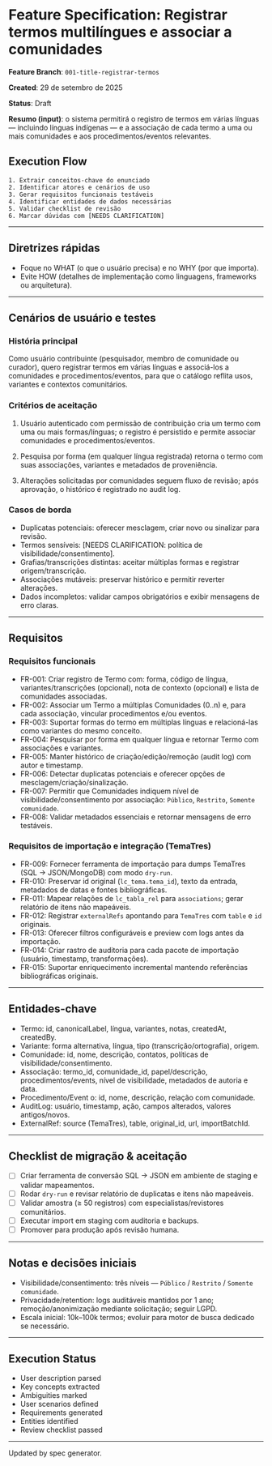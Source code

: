 # Feature Specification: Registrar termos multilíngues e associar a comunidades

**Feature Branch**: `001-title-registrar-termos`

**Created**: 29 de setembro de 2025

**Status**: Draft

**Resumo (input)**: o sistema permitirá o registro de termos em várias línguas — incluindo línguas indígenas — e a associação de cada termo a uma ou mais comunidades e aos procedimentos/eventos relevantes.

## Execution Flow

```text
1. Extrair conceitos-chave do enunciado
2. Identificar atores e cenários de uso
3. Gerar requisitos funcionais testáveis
4. Identificar entidades de dados necessárias
5. Validar checklist de revisão
6. Marcar dúvidas com [NEEDS CLARIFICATION]
```

---

## Diretrizes rápidas

- Foque no WHAT (o que o usuário precisa) e no WHY (por que importa).
- Evite HOW (detalhes de implementação como linguagens, frameworks ou arquitetura).

---

## Cenários de usuário e testes

### História principal

Como usuário contribuinte (pesquisador, membro de comunidade ou curador), quero registrar termos em várias línguas e associá-los a comunidades e procedimentos/eventos, para que o catálogo reflita usos, variantes e contextos comunitários.

### Critérios de aceitação

1. Usuário autenticado com permissão de contribuição cria um termo com uma ou mais formas/línguas; o registro é persistido e permite associar comunidades e procedimentos/eventos.

2. Pesquisa por forma (em qualquer língua registrada) retorna o termo com suas associações, variantes e metadados de proveniência.

3. Alterações solicitadas por comunidades seguem fluxo de revisão; após aprovação, o histórico é registrado no audit log.

### Casos de borda

- Duplicatas potenciais: oferecer mesclagem, criar novo ou sinalizar para revisão.
- Termos sensíveis: [NEEDS CLARIFICATION: política de visibilidade/consentimento].
- Grafias/transcrições distintas: aceitar múltiplas formas e registrar origem/transcrição.
- Associações mutáveis: preservar histórico e permitir reverter alterações.
- Dados incompletos: validar campos obrigatórios e exibir mensagens de erro claras.

---

## Requisitos

### Requisitos funcionais

- FR-001: Criar registro de Termo com: forma, código de língua, variantes/transcrições (opcional), nota de contexto (opcional) e lista de comunidades associadas.
- FR-002: Associar um Termo a múltiplas Comunidades (0..n) e, para cada associação, vincular procedimentos e/ou eventos.
- FR-003: Suportar formas do termo em múltiplas línguas e relacioná-las como variantes do mesmo conceito.
- FR-004: Pesquisar por forma em qualquer língua e retornar Termo com associações e variantes.
- FR-005: Manter histórico de criação/edição/remoção (audit log) com autor e timestamp.
- FR-006: Detectar duplicatas potenciais e oferecer opções de mesclagem/criação/sinalização.
- FR-007: Permitir que Comunidades indiquem nível de visibilidade/consentimento por associação: `Público`, `Restrito`, `Somente comunidade`.
- FR-008: Validar metadados essenciais e retornar mensagens de erro testáveis.

### Requisitos de importação e integração (TemaTres)

- FR-009: Fornecer ferramenta de importação para dumps TemaTres (SQL → JSON/MongoDB) com modo `dry-run`.
- FR-010: Preservar id original (`lc_tema.tema_id`), texto da entrada, metadados de datas e fontes bibliográficas.
- FR-011: Mapear relações de `lc_tabla_rel` para `associations`; gerar relatório de itens não mapeáveis.
- FR-012: Registrar `externalRefs` apontando para `TemaTres` com `table` e `id` originais.
- FR-013: Oferecer filtros configuráveis e preview com logs antes da importação.
- FR-014: Criar rastro de auditoria para cada pacote de importação (usuário, timestamp, transformações).
- FR-015: Suportar enriquecimento incremental mantendo referências bibliográficas originais.

---

## Entidades-chave

- Termo: id, canonicalLabel, língua, variantes, notas, createdAt, createdBy.
- Variante: forma alternativa, língua, tipo (transcrição/ortografia), origem.
- Comunidade: id, nome, descrição, contatos, políticas de visibilidade/consentimento.
- Associação: termo_id, comunidade_id, papel/descrição, procedimentos/events, nível de visibilidade, metadados de autoria e data.
- Procedimento/Event o: id, nome, descrição, relação com comunidade.
- AuditLog: usuário, timestamp, ação, campos alterados, valores antigos/novos.
- ExternalRef: source (TemaTres), table, original_id, url, importBatchId.

---

## Checklist de migração & aceitação

- [ ] Criar ferramenta de conversão SQL → JSON em ambiente de staging e validar mapeamentos.
- [ ] Rodar `dry-run` e revisar relatório de duplicatas e itens não mapeáveis.
- [ ] Validar amostra (≥ 50 registros) com especialistas/revistores comunitários.
- [ ] Executar import em staging com auditoria e backups.
- [ ] Promover para produção após revisão humana.

---

## Notas e decisões iniciais

- Visibilidade/consentimento: três níveis — `Público` / `Restrito` / `Somente comunidade`.
- Privacidade/retention: logs auditáveis mantidos por 1 ano; remoção/anonimização mediante solicitação; seguir LGPD.
- Escala inicial: 10k–100k termos; evoluir para motor de busca dedicado se necessário.

---

## Execution Status

- User description parsed
- Key concepts extracted
- Ambiguities marked
- User scenarios defined
- Requirements generated
- Entities identified
- Review checklist passed

---

Updated by spec generator.
